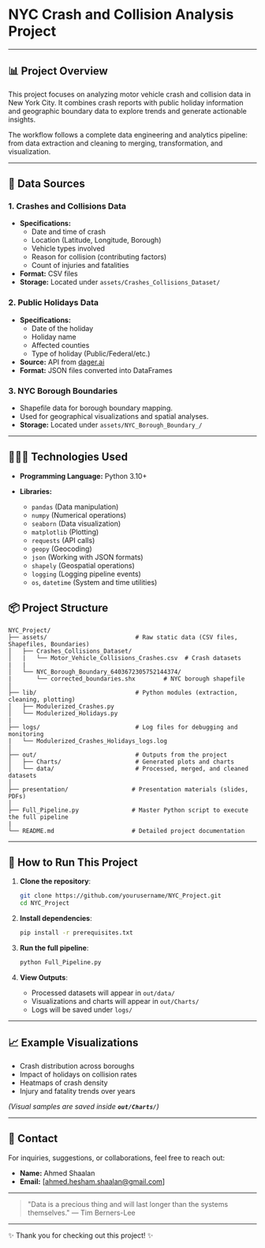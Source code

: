 # NYC Crash and Collision Analysis Project

&#x20;

---

## 📊 Project Overview

This project focuses on analyzing motor vehicle crash and collision data in New York City. It combines crash reports with public holiday information and geographic boundary data to explore trends and generate actionable insights.

The workflow follows a complete data engineering and analytics pipeline: from data extraction and cleaning to merging, transformation, and visualization.

---

## 📆 Data Sources

### 1. Crashes and Collisions Data

- **Specifications:**
  - Date and time of crash
  - Location (Latitude, Longitude, Borough)
  - Vehicle types involved
  - Reason for collision (contributing factors)
  - Count of injuries and fatalities
- **Format:** CSV files
- **Storage:** Located under `assets/Crashes_Collisions_Dataset/`

### 2. Public Holidays Data

- **Specifications:**
  - Date of the holiday
  - Holiday name
  - Affected counties
  - Type of holiday (Public/Federal/etc.)
- **Source:** API from [dager.ai](https://dager.ai)
- **Format:** JSON files converted into DataFrames

### 3. NYC Borough Boundaries

- Shapefile data for borough boundary mapping.
- Used for geographical visualizations and spatial analyses.
- **Storage:** Located under `assets/NYC_Borough_Boundary_/`

---

## 👷🏻‍💻 Technologies Used

- **Programming Language:** Python 3.10+

- **Libraries:**

  - `pandas` (Data manipulation)
  - `numpy` (Numerical operations)
  - `seaborn` (Data visualization)
  - `matplotlib` (Plotting)
  - `requests` (API calls)
  - `geopy` (Geocoding)
  - `json` (Working with JSON formats)
  - `shapely` (Geospatial operations)
  - `logging` (Logging pipeline events)
  - `os`, `datetime` (System and time utilities)


## 📦 Project Structure

```
NYC_Project/
├── assets/                         # Raw static data (CSV files, Shapefiles, Boundaries)
│   ├── Crashes_Collisions_Dataset/  
│   |   └── Motor_Vehicle_Collisions_Crashes.csv  # Crash datasets
|   |
│   └── NYC_Borough_Boundary_6403672305752144374/
|       └── corrected_boundaries.shx        # NYC borough shapefile
│
├── lib/                            # Python modules (extraction, cleaning, plotting)
│   ├── Modulerized_Crashes.py   
│   └── Modulerized_Holidays.py       
|
├── logs/                           # Log files for debugging and monitoring
|   └── Modulerized_Crashes_Holidays_logs.log
│
├── out/                            # Outputs from the project
│   ├── Charts/                     # Generated plots and charts
│   └── data/                       # Processed, merged, and cleaned datasets
│
├── presentation/                  # Presentation materials (slides, PDFs)
│
├── Full_Pipeline.py               # Master Python script to execute the full pipeline
|
└── README.md                      # Detailed project documentation
```

---

## 🔄 How to Run This Project

1. **Clone the repository**:

   ```bash
   git clone https://github.com/yourusername/NYC_Project.git
   cd NYC_Project
   ```

2. **Install dependencies**:

   ```bash
   pip install -r prerequisites.txt
   ```

3. **Run the full pipeline**:

   ```bash
   python Full_Pipeline.py
   ```

4. **View Outputs**:

   - Processed datasets will appear in `out/data/`
   - Visualizations and charts will appear in `out/Charts/`
   - Logs will be saved under `logs/`

---

## 📈 Example Visualizations

- Crash distribution across boroughs
- Impact of holidays on collision rates
- Heatmaps of crash density
- Injury and fatality trends over years

*(Visual samples are saved inside **`out/Charts/`**)*

---


## 💍 Contact

For inquiries, suggestions, or collaborations, feel free to reach out:

- **Name:** Ahmed Shaalan
- **Email:** [ahmed.hesham.shaalan@gmail.com]

---

> "Data is a precious thing and will last longer than the systems themselves." — Tim Berners-Lee

---

✨ Thank you for checking out this project! ✨

